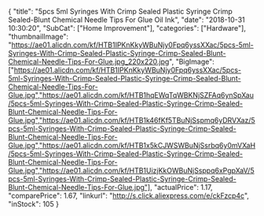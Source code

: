 {
	"title": "5pcs 5ml Syringes With Crimp Sealed Plastic Syringe Crimp Sealed-Blunt Chemical Needle Tips For Glue Oil Ink",
	"date": "2018-10-31 10:30:20",
	"SubCat": ["Home Improvement"],
	"categories": ["Hardware"],
	"thumbnailImage": "https://ae01.alicdn.com/kf/HTB1IPKnKkyWBuNjy0Fpq6yssXXac/5pcs-5ml-Syringes-With-Crimp-Sealed-Plastic-Syringe-Crimp-Sealed-Blunt-Chemical-Needle-Tips-For-Glue.jpg_220x220.jpg",
	"BigImage": ["https://ae01.alicdn.com/kf/HTB1IPKnKkyWBuNjy0Fpq6yssXXac/5pcs-5ml-Syringes-With-Crimp-Sealed-Plastic-Syringe-Crimp-Sealed-Blunt-Chemical-Needle-Tips-For-Glue.jpg","https://ae01.alicdn.com/kf/HTB1hqEWqTqWBKNjSZFAq6ynSpXau/5pcs-5ml-Syringes-With-Crimp-Sealed-Plastic-Syringe-Crimp-Sealed-Blunt-Chemical-Needle-Tips-For-Glue.jpg","https://ae01.alicdn.com/kf/HTB1k46fKf5TBuNjSspmq6yDRVXaz/5pcs-5ml-Syringes-With-Crimp-Sealed-Plastic-Syringe-Crimp-Sealed-Blunt-Chemical-Needle-Tips-For-Glue.jpg","https://ae01.alicdn.com/kf/HTB1x5kCJWSWBuNjSsrbq6y0mVXaH/5pcs-5ml-Syringes-With-Crimp-Sealed-Plastic-Syringe-Crimp-Sealed-Blunt-Chemical-Needle-Tips-For-Glue.jpg","https://ae01.alicdn.com/kf/HTB1UizjKkOWBuNjSsppq6xPgpXaV/5pcs-5ml-Syringes-With-Crimp-Sealed-Plastic-Syringe-Crimp-Sealed-Blunt-Chemical-Needle-Tips-For-Glue.jpg"],
	"actualPrice": 1.17,
	"comparePrice": 1.67,
	"linkurl": "http://s.click.aliexpress.com/e/ckFzcp4c",
	"inStock": 105
}
